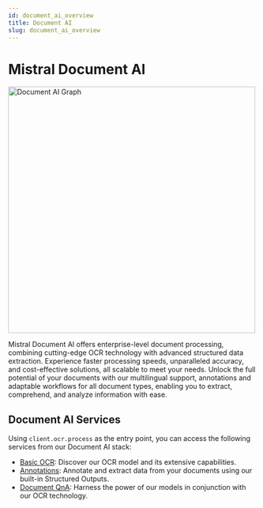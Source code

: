 ```yaml
---
id: document_ai_overview
title: Document AI
slug: document_ai_overview
---
```


# Mistral Document AI

<div style={{ textAlign: 'center' }}>
  <img
    src="/img/document_ai_overview.png"
    alt="Document AI Graph"
    width="500"
    style={{ borderRadius: '15px' }}
  />
</div>

Mistral Document AI offers enterprise-level document processing, combining cutting-edge OCR technology with advanced structured data extraction. Experience faster processing speeds, unparalleled accuracy, and cost-effective solutions, all scalable to meet your needs. Unlock the full potential of your documents with our multilingual support, annotations and adaptable workflows for all document types, enabling you to extract, comprehend, and analyze information with ease.

## Document AI Services

Using `client.ocr.process` as the entry point, you can access the following services from our Document AI stack:

- [Basic OCR](../basic_ocr): Discover our OCR model and its extensive capabilities.
- [Annotations](../annotations): Annotate and extract data from your documents using our built-in Structured Outputs.
- [Document QnA](../document_qna): Harness the power of our models in conjunction with our OCR technology.